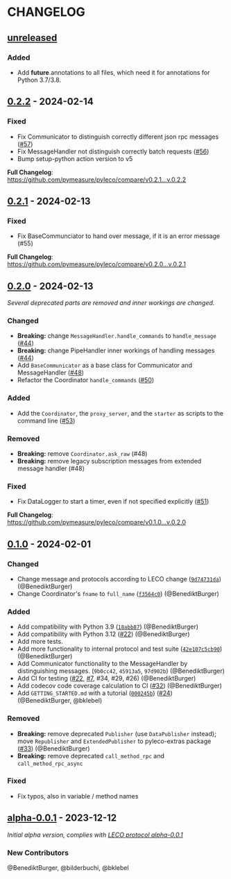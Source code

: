 # CHANGELOG

## [unreleased]

### Added

- Add __future__.annotations to all files, which need it for annotations for Python 3.7/3.8.


## [0.2.2] - 2024-02-14

### Fixed

- Fix Communicator to distinguish correctly different json rpc messages ([#57](https://github.com/pymeasure/pyleco/issues/57))
- Fix MessageHandler not distinguish correctly batch requests ([#56](https://github.com/pymeasure/pyleco/issues/56))
- Bump setup-python action version to v5

**Full Changelog**: https://github.com/pymeasure/pyleco/compare/v0.2.1...v.0.2.2


## [0.2.1] - 2024-02-13

### Fixed

- Fix BaseCommunciator to hand over message, if it is an error message (#55)

**Full Changelog**: https://github.com/pymeasure/pyleco/compare/v0.2.0...v.0.2.1


## [0.2.0] - 2024-02-13

_Several deprecated parts are removed and inner workings are changed._

### Changed

- **Breaking:** change `MessageHandler.handle_commands` to `handle_message` ([#44](https://github.com/pymeasure/pyleco/pull/44))
- **Breaking:** change PipeHandler inner workings of handling messages ([#44](https://github.com/pymeasure/pyleco/pull/44))
- Add `BaseCommunicator` as a base class for Communicator and MessageHandler ([#48](https://github.com/pymeasure/pyleco/pull/48))
- Refactor the Coordinator `handle_commands` ([#50](https://github.com/pymeasure/pyleco/pull/50))

### Added

- Add the `Coordinator`, the `proxy_server`, and the `starter` as scripts to the command line ([#53](https://github.com/pymeasure/pyleco/pull/53))

### Removed

- **Breaking:** remove `Coordinator.ask_raw` (#48)
- **Breaking:** remove legacy subscription messages from extended message handler (#48)

### Fixed

- Fix DataLogger to start a timer, even if not specified explicitly ([#51](https://github.com/pymeasure/pyleco/pull/51))

**Full Changelog**: https://github.com/pymeasure/pyleco/compare/v0.1.0...v.0.2.0


## [0.1.0] - 2024-02-01

### Changed

- Change message and protocols according to LECO change ([`9d74731da`](https://github.com/pymeasure/pyleco/commit/9d74731da06d147b1773f1f411bd943a36b4a83d)) (@BenediktBurger)
- Change Coordinator's `fname` to `full_name` ([`f3564c0`](https://github.com/pymeasure/pyleco/commit/f3564c08f04ed63bbab5b1100560e7b50239d83c)) (@BenediktBurger)

### Added

- Add compatibility with Python 3.9 ([`18abb87`](https://github.com/pymeasure/pyleco/commit/18abb87fea259f9e87411d88cca92a886bbd62b4)) (@BenediktBurger)
- Add compatibility with Python 3.12 ([#22](https://github.com/pymeasure/pyleco/pull/22)) (@BenediktBurger)
- Add more tests.
- Add more functionality to internal protocol and test suite ([`42e107c5cb90`](https://github.com/pymeasure/pyleco/commit/42e107c5cb90704dbb99ef1c5a50be739f3acf85)) (@BenediktBurger)
- Add Communicator functionality to the MessageHandler by distinguishing messages. (`9b0cc42`, `45913a5`, `97d902b`) (@BenediktBurger)
- Add CI for testing ([#22](https://github.com/pymeasure/pyleco/pull/22), [#7](https://github.com/pymeasure/pyleco/pull/7), #34, #29, #26) (@BenediktBurger)
- Add codecov code coverage calculation to CI ([#32](https://github.com/pymeasure/pyleco/pull/32)) (@BenediktBurger)
- Add `GETTING_STARTED.md` with a tutorial ([`000245b`](https://github.com/pymeasure/pyleco/commit/000245b7d693336a36b3f8bb5b0d0fe13a1bd6a7)) ([#24](https://github.com/pymeasure/pyleco/pull/24)) (@BenediktBurger, @bklebel)

### Removed

- **Breaking:** remove deprecated `Publisher` (use `DataPublisher` instead); move `Republisher` and `ExtendedPublisher` to pyleco-extras package ([#33](https://github.com/pymeasure/pyleco/pull/33)) (@BenediktBurger)
- **Breaking:** remove deprecated `call_method_rpc` and `call_method_rpc_async`

### Fixed

- Fix typos, also in variable / method names


## [alpha-0.0.1] - 2023-12-12

_Initial alpha version, complies with [LECO protocol alpha-0.0.1](https://github.com/pymeasure/leco-protocol/releases/tag/alpha-0.0.1)_

### New Contributors

@BenediktBurger, @bilderbuchi, @bklebel


[unreleased]: https://github.com/pymeasure/pyleco/compare/v0.2.2...HEAD
[0.2.2]: https://github.com/pymeasure/pyleco/releases/tag/v0.2.2
[0.2.1]: https://github.com/pymeasure/pyleco/releases/tag/v0.2.1
[0.2.0]: https://github.com/pymeasure/pyleco/releases/tag/v0.2.0
[0.1.0]: https://github.com/pymeasure/pyleco/releases/tag/v0.1.0
[alpha-0.0.1]: https://github.com/pymeasure/pyleco/releases/tag/alpha-0.0.1
